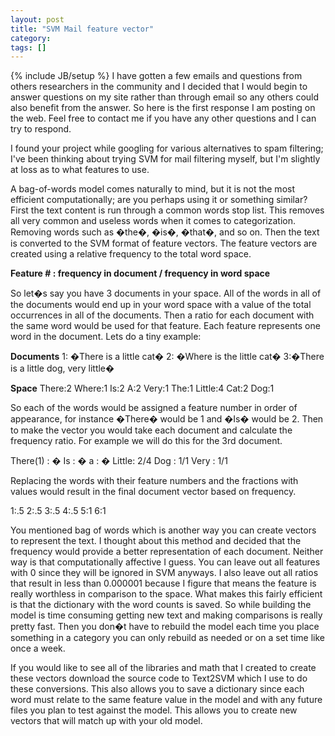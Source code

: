 ```yaml
---
layout: post
title: "SVM Mail feature vector"
category:
tags: []
---
```

{% include JB/setup %}
I have gotten a few emails and questions from others researchers in the community and I decided that I would begin to answer questions on my site rather than through email so any others could also benefit from the answer. So here is the first response I am posting on the web. Feel free to contact me if you have any other questions and I can try to respond.

I found your project while googling for various alternatives to spam
filtering; I've been thinking about trying SVM for mail filtering myself,
but I'm slightly at loss as to what features to use.

A bag-of-words model comes naturally to mind, but it is not the most
efficient computationally; are you perhaps using it or something similar?First the text content is run through a common words stop list. This removes all very common and useless words when it comes to categorization. Removing words such as �the�, �is�, �that�, and so on. Then the text is converted to the SVM format of feature vectors. The feature vectors are created using a relative frequency to the total word space. 

<B>Feature # : frequency in document / frequency in word space</B>

So let�s say you have 3 documents in your space. All of the words in all of the documents would end up in your word space with a value of the total occurrences in all of the documents. Then a ratio for each document with the same word would be used for that feature. Each feature represents one word in the document. Lets do a tiny example:

<B>Documents</B>
1: �There is a little cat�
2: �Where is the little cat�
3:�There is a little dog, very little�

<B>Space</B>
There:2
Where:1
Is:2
A:2
Very:1
	The:1
Little:4
Cat:2
Dog:1


So each of the words would be assigned a feature number in order of appearance, for instance �There� would be 1 and �Is� would be 2. Then to make the vector you would take each document and calculate the frequency ratio. For example we will do this for the 3rd document.

There(1) : �       Is : �       a : �       Little: 2/4         Dog : 1/1         Very : 1/1 

Replacing the words with their feature numbers and the fractions with values would result in the final document vector based on frequency.

1:.5                2:.5               3:.5               4:.5                  5:1                  6:1 

You mentioned bag of words which is another way you can create vectors to represent the text. I thought about this method and decided that the frequency would provide a better representation of each document. Neither way is that computationally affective I guess. You can leave out all features with 0 since they will be ignored in SVM anyways. I also leave out all ratios that result in less than 0.000001 because I figure that means the feature is really worthless in comparison to the space. What makes this fairly efficient is that the dictionary with the word counts is saved. So while building the model is time consuming getting new text and making comparisons is really pretty fast. Then you don�t have to rebuild the model each time you place something in a category you can only rebuild as needed or on a set time like once a week.

If you would like to see all of the libraries and math that I created to create these vectors download the source code to Text2SVM which I use to do these conversions. This also allows you to save a dictionary since each word must relate to the same feature value in the model and with any future files you plan to test against the model. This allows you to create new vectors that will match up with your old model.